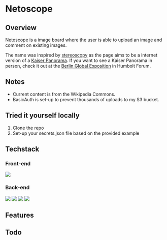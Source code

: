 # Netoscope

## Overview

Netoscope is a image board where the user is able to upload an image
and comment on existing images.

The name was inspired by
[stereoscopy](https://en.wikipedia.org/wiki/Stereoscopy) as the page
aims to be a internet version of a
[Kaiser Panorama](https://en.wikipedia.org/wiki/Stereoscopy). If you
want to see a Kaiser Panorama in person, check it out at the
[Berlin Global Exposition](https://en.wikipedia.org/wiki/Stereoscopy)
in Humbolt Forum.

## Notes

-   Current content is from the Wikipedia Commons.
-   BasicAuth is set-up to prevent thousands of uploads to my S3
    bucket.

## Tried it yourself locally

1. Clone the repo
2. Set-up your secrets.json file based on the provided example

## Techstack

### Front-end

![](https://img.shields.io/badge/-Vue.js-4FC08D?logo=Vue.js&logoColor=white)

### Back-end

![](https://img.shields.io/badge/-Node.js-339933?logo=Node.js&logoColor=white)
![](https://img.shields.io/badge/-Express-000000?logo=Express&logoColor=white)
![](https://img.shields.io/badge/-PostgreSQL-4169E1?logo=PostgreSQL&logoColor=white)
![](https://img.shields.io/badge/-AWS%20S3-569A31?logo=Amazon-S3&logoColor=white)

## Features

## Todo
